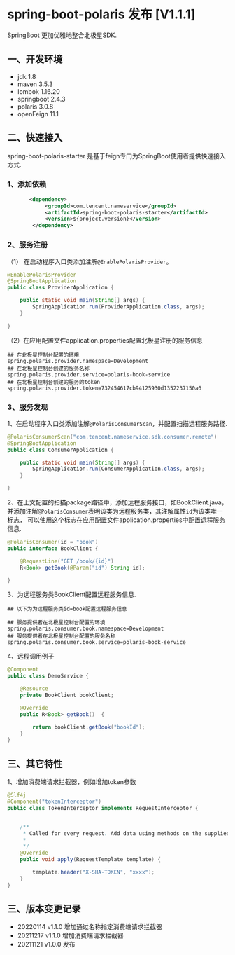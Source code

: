 
# spring-boot-polaris 发布 [V1.1.1]

SpringBoot 更加优雅地整合北极星SDK.

## 一、开发环境

-   jdk 1.8
-   maven 3.5.3
-   lombok 1.16.20
-   springboot 2.4.3
-   polaris 3.0.8
-   openFeign 11.1

## 二、快速接入

spring-boot-polaris-starter 是基于feign专门为SpringBoot使用者提供快速接入方式.

### 1、添加依赖
```xml
       <dependency>
            <groupId>com.tencent.nameservice</groupId>
            <artifactId>spring-boot-polaris-starter</artifactId>
            <version>${project.version}</version>
        </dependency>
```

### 2、服务注册

（1） 在启动程序入口类添加注解`@EnablePolarisProvider`。
```java
@EnablePolarisProvider
@SpringBootApplication
public class ProviderApplication {

    public static void main(String[] args) {
        SpringApplication.run(ProviderApplication.class, args);
    }

}
```
（2）在应用配置文件application.properties配置北极星注册的服务信息
```properties
## 在北极星控制台配置的环境
spring.polaris.provider.namespace=Development
## 在北极星控制台创建的服务名称
spring.polaris.provider.service=polaris-book-service
## 在北极星控制台创建的服务的token
spring.polaris.provider.token=732454617cb94125930d1352237150a6
```

### 3、服务发现

1、在启动程序入口类添加注解`@PolarisConsumerScan`，并配置扫描远程服务路径.
```java
@PolarisConsumerScan("com.tencent.nameservice.sdk.consumer.remote")
@SpringBootApplication
public class ConsumerApplication {

    public static void main(String[] args) {
        SpringApplication.run(ConsumerApplication.class, args);
    }

}
```

2、在上文配置的扫描package路径中，添加远程服务接口，如BookClient.java，并添加注解`@PolarisConsumer`表明该类为远程服务类，其注解属性`id`为该类唯一标志，
可以使用这个标志在应用配置文件application.properties中配置远程服务信息.
```java
@PolarisConsumer(id = "book")
public interface BookClient {

    @RequestLine("GET /book/{id}")
    R<Book> getBook(@Param("id") String id);

}
```

3、为远程服务类BookClient配置远程服务信息.
```properties
## 以下为为远程服务类id=book配置远程服务信息

## 服务提供者在北极星控制台配置的环境
spring.polaris.consumer.book.namespace=Development
## 服务提供者在北极星控制台配置的服务名称
spring.polaris.consumer.book.service=polaris-book-service
```

4、远程调用例子
```java
@Component
public class DemoService {

    @Resource
    private BookClient bookClient;

    @Override
    public R<Book> getBook()  {

        return bookClient.getBook("bookId");
    }
}

```

## 三、其它特性

1、增加消费端请求拦截器，例如增加token参数
```java
@Slf4j
@Component("tokenInterceptor") 
public class TokenInterceptor implements RequestInterceptor {


    /**
     * Called for every request. Add data using methods on the supplied {@link RequestTemplate}.
     *
     */
    @Override
    public void apply(RequestTemplate template) {

        template.header("X-SHA-TOKEN", "xxxx");
    }
}

```



## 三、版本变更记录

* 20220114 v1.1.0 增加通过名称指定消费端请求拦截器
* 20211217 v1.1.0 增加消费端请求拦截器
* 20211121 v1.0.0 发布


